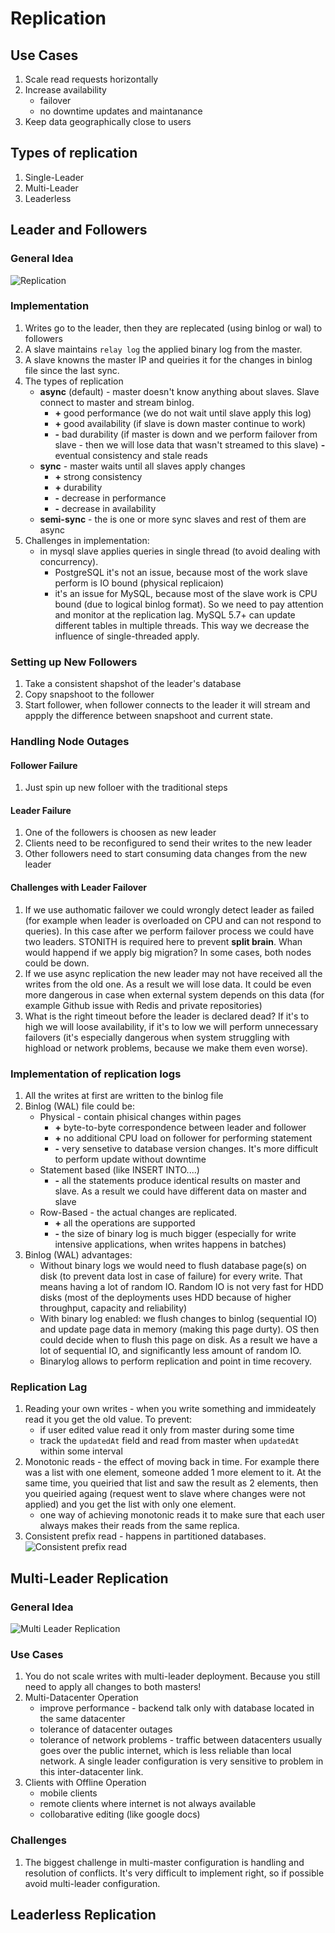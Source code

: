 # Replication

## Use Cases
1. Scale read requests horizontally
1. Increase availability
    * failover
    * no downtime updates and maintanance
1. Keep data geographically close to users

## Types of replication
1. Single-Leader
1. Multi-Leader
1. Leaderless

## Leader and Followers
### General Idea

![Replication](./img/master-slave-replication.jpg)

### Implementation
1. Writes go to the leader, then they are replecated (using binlog or wal) to followers
1. A slave maintains `relay log` the applied binary log from the master.
1. A slave knowns the master IP and queiries it for the changes in binlog file since the last sync.
1. The types of replication
    * **async** (default) - master doesn't know anything about slaves. Slave connect to master and stream binlog.
        * **+** good performance (we do not wait until slave apply this log)
        * **+** good availability (if slave is down master continue to work)
        * **-** bad durability (if master is down and we perform failover from slave - then we will lose data that wasn't streamed to this slave)
        **-** eventual consistency and stale reads
    * **sync** - master waits until all slaves apply changes
        * **+** strong consistency
        * **+** durability
        * **-** decrease in performance
        * **-** decrease in availability
    * **semi-sync** - the is one or more sync slaves and rest of them are async
1. Challenges in implementation:
    * in mysql slave applies queries in single thread (to avoid dealing with concurrency).
        * PostgreSQL it's not an issue, because most of the work slave perform is IO bound (physical replicaion)
        * it's an issue for MySQL, because most of the slave work is CPU bound (due to logical binlog format). So we need to pay attention and monitor at the replication lag. MySQL 5.7+ can update different tables in multiple threads. This way we decrease the influence of single-threaded apply.

### Setting up New Followers
1. Take a consistent shapshot of the leader's database
1. Copy snapshoot to the follower
1. Start follower, when follower connects to the leader it will stream and appply the difference between snapshoot and current state.

### Handling Node Outages
#### Follower Failure
1. Just spin up new folloer with the traditional steps

#### Leader Failure
1. One of the followers is choosen as new leader
1. Clients need to be reconfigured to send their writes to the new leader
1. Other followers need to start consuming data changes from the new leader


#### Challenges with Leader Failover
1. If we use authomatic failover we could wrongly detect leader as failed (for example when leader is overloaded on CPU and can not respond to queries). In this case after we perform failover process we could have two leaders. STONITH is required here to prevent **split brain**. Whan would happend if we apply big migration? In some cases, both nodes could be down.
1. If we use async replication the new leader may not have received all the writes from the old one. As a result we will lose data. It could be even more dangerous in case when external system depends on this data (for example Github issue with Redis and private repositories)
1. What is the right timeout before the leader is declared dead? If it's to high we will loose availability, if it's to low we will perform unnecessary failovers (it's especially dangerous when system struggling with highload or network problems, because we make them even worse).

### Implementation of replication logs
1. All the writes at first are written to the binlog file
1. Binlog (WAL) file could be:
    * Physical - contain phisical changes within pages
        * **+** byte-to-byte correspondence between leader and follower
        * **+** no additional CPU load on follower for performing statement
        * **-** very sensetive to database version changes. It's more difficult to perform update without downtime
    * Statement based (like INSERT INTO....)
        * **-** all the statements produce identical results on master and slave. As a result we could have different data on master and slave
    * Row-Based - the actual changes are replicated.
        * **+** all the operations are supported
        * **-** the size of binary log is much bigger (especially for write intensive applications, when writes happens in batches)
1. Binlog (WAL) advantages:
    * Without binary logs we would need to flush database page(s) on disk (to prevent data lost in case of failure) for every write. That means having a lot of random IO. Random IO is not very fast for HDD disks (most of the deployments uses HDD because of higher throughput, capacity and reliability)
    * With binary log enabled: we flush changes to binlog (sequential IO) and update page data in memory (making this page durty). OS then could decide when to flush this page on disk. As a result we have a lot of sequential IO, and significantly less amount of random IO.
    * Binarylog allows to perform replication and point in time recovery.


### Replication Lag
1. Reading your own writes - when you write something and immideately read it you get the old value. To prevent:
    * if user edited value read it only from master during some time
    * track the `updatedAt` field and read from master when `updatedAt` within some interval
1. Monotonic reads - the effect of moving back in time. For example there was a list with one element, someone added 1 more element to it. At the same time, you queiried that list and saw the result as 2 elements, then you queiried againg (request went to slave where changes were not applied) and you get the list with only one element.
    * one way of achieving monotonic reads it to make sure that each user always makes their reads from the same replica.
1. Consistent prefix read - happens in partitioned databases.
    ![Consistent prefix read](./img/consistent-prefix-read.png)


## Multi-Leader Replication
### General Idea
![Multi Leader Replication](./img/multi-leader-replication.png)

### Use Cases
1. You do not scale writes with multi-leader deployment. Because you still need to apply all changes to both masters!
1. Multi-Datacenter Operation
    * improve performance - backend talk only with database located in the same datacenter
    * tolerance of datacenter outages
    * tolerance of network problems - traffic between datacenters usually goes over the public internet, which is less reliable than local network. A single leader configuration is very sensitive to problem in this inter-datacenter link.
1. Clients with Offline Operation
    * mobile clients
    * remote clients where internet is not always available
    * collobarative editing (like google docs)

### Challenges
1. The biggest challenge in multi-master configuration is handling and resolution of conflicts. It's very difficult to implement right, so if possible avoid multi-leader configuration.


## Leaderless Replication
